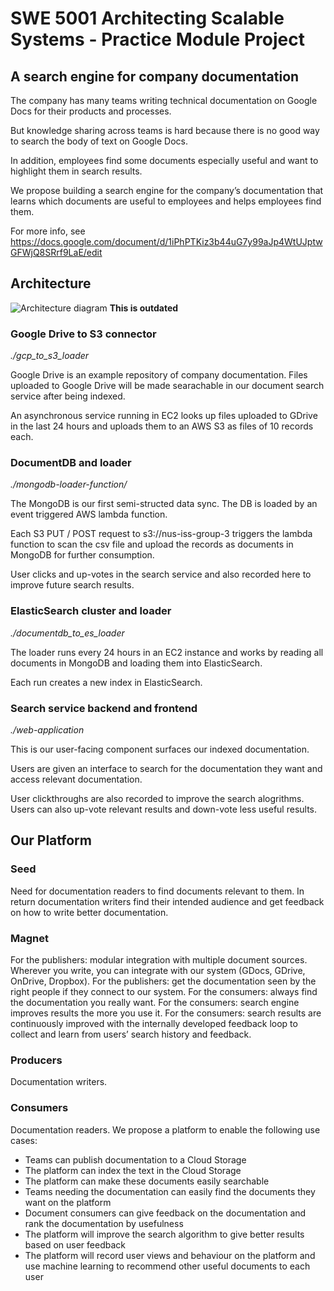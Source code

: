 # SWE 5001 Architecting Scalable Systems - Practice Module Project

## A search engine for company documentation

The company has many teams writing technical documentation on Google Docs for their products and processes.

But knowledge sharing across teams is hard because there is no good way to search the body of text on Google Docs.

In addition, employees find some documents especially useful and want to highlight them in search results.

We propose building a search engine for the company’s documentation that learns which documents are useful to employees and helps employees find them.

For more info, see https://docs.google.com/document/d/1iPhPTKiz3b44uG7y99aJp4WtUJptwGFWjQ8SRrf9LaE/edit

## Architecture

![Architecture diagram](https://github.com/frenoid/document-search-engine/blob/master/architecture.png?raw=true) **This is outdated**

### Google Drive to S3 connector

*./gcp_to_s3_loader*

Google Drive is an example repository of company documentation. Files uploaded to Google Drive will be made searachable in our document search service after being indexed.

An asynchronous service running in EC2 looks up files uploaded to GDrive in the last 24 hours and uploads them to an AWS S3 as files of 10 records each.

### DocumentDB and loader

*./mongodb-loader-function/*

The MongoDB is our first semi-structed data sync. The DB is loaded by an event triggered AWS lambda function.

Each S3 PUT / POST request to s3://nus-iss-group-3 triggers the lambda function to scan the csv file and upload the records as documents in MongoDB for further consumption.

User clicks and up-votes in the search service and also recorded here to improve future search results.

### ElasticSearch cluster and loader

*./documentdb_to_es_loader*

The loader runs every 24 hours in an EC2 instance and works by reading all documents in MongoDB and loading them into ElasticSearch.

Each run creates a new index in ElasticSearch.

### Search service backend and frontend

*./web-application*

This is our user-facing component surfaces our indexed documentation.

Users are given an interface to search for the documentation they want and access relevant documentation.

User clickthroughs are also recorded to improve the search alogrithms. Users can also up-vote relevant results and down-vote less useful results.

## Our Platform

### Seed
Need for documentation readers to find documents relevant to them. In return documentation writers find their intended audience and get feedback on how to write better documentation.

### Magnet
For the publishers: modular integration with multiple document sources. Wherever you write,  you can integrate with our system (GDocs, GDrive, OnDrive, Dropbox).
For the publishers: get the documentation seen by the right people if they connect to our system.
For the consumers: always find the documentation you really want.
For the consumers: search engine improves results the more you use it.
For the consumers: search results are continuously improved with the internally developed feedback loop to collect and learn from users’ search history and feedback.

### Producers
Documentation writers.


### Consumers
Documentation readers.
We propose a platform to enable the following use cases:
- Teams can publish documentation to a Cloud Storage
- The platform can index the text in the Cloud Storage
- The platform can make these documents easily searchable
- Teams needing the documentation can easily find the documents they want on the platform
- Document consumers can give feedback on the documentation and rank the documentation by usefulness
- The platform will improve the search algorithm to give better results based on user feedback
- The platform will record user views and behaviour on the platform and use machine learning to recommend other useful documents to each user
